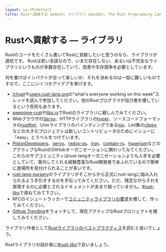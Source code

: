 ```yaml
---
layout: ja-JP/default
title: Rustへ貢献する &mdash; ライブラリ &middot; The Rust Programming Language
---
```


# Rustへ貢献する &mdash; ライブラリ

Rustのコードをたくさん書いてRustに貢献したいと思うのなら、ライブラリが適任です。
Rustは若い言語なので、いまだ存在しない、あるいは不完全なライブラリというものが多数存在していて、改善や生存競争を必要としています。

何を書けばインパクトが合って楽しいか、それを決めるのは一般に難しいものですので、ここにいくつかアイデアを挙げます。

* [/r/rust]や[users.rust-lang.org]の"what's everyone working on this week"スレッドを読んで参加してください。他のRustプログラマが協力者を捜しているという告知もあります。
* [awesome-rust]や[libs.rs]でRustのライブラリに親しんでみてください。
* Webブラウザの[Servo]、HTTPライブラリの[hyper]、ソースコードフォーマッタの[rustfmt]、Unixライブラリのバインディングである[nix]、Lint集の[clippy]などの大きなプロジェクトは新しいコントリビュータのためにイシューに「easy」とラベルをつけています。
* [PistonDevelopers]、[servo]、[redox-os]、[iron]、[contain-rs]、[hyperium]などのアクティブなRustのGitHubオーガニゼーションに関わってみてください。
  これらのサブコミュニティはrust-langオーガニゼーションよりも人手を必要としていて、案内してくれる経験豊富なRust開発者であふれているので簡単に居場所を見付けられることが多いです。
* [rust-lang-nursery]のライブラリがそこからから正式にrust-langに組み入れられるよう手引きするのを手伝ってみてください。ただ、残念ながらそれを実現するのに必要とされるドキュメントがあまり揃っていません。[#rust-libs]で尋ねてみて下さい。
* RFCのイシュートラッカーで[コミュニティライブラリの要求][requested]を捜して、作ってみてください。
* [Github Trending][trending]をウォッチして、現在アクティブなRustプロジェクトを捜してみてください。

ライブラリ作者として[Rustライブラリのベストプラクティス][lib-prac]を読むと良いでしょう。

Rustライブラリの設計者に[#rust-libs]で会いましょう。

<!--
TODO: Not sure #rust-libs is the place to direct people
-->

[#rust-libs]: https://client00.chat.mibbit.com/?server=irc.mozilla.org&channel=%23rust-libs
[/r/rust]: https://reddit.com/r/rust
[PistonDevelopers]: https://github.com/PistonDevelopers
[Servo]: https://github.com/servo/servo
[Servo]: https://github.com/servo/servo
[awesome-rust]: https://github.com/kud1ing/awesome-rust
[clippy]: https://github.com/Manishearth/rust-clippy
[contain-rs]: https://github.com/contain-rs
[hyper]: https://github.com/hyperium/hyper
[hyperium]: https://github.com/hyperium
[iron]: https://github.com/iron
[lib-prac]: https://pascalhertleif.de/artikel/good-practices-for-writing-rust-libraries/
[libs.rs]: http://libs.rs
[nix]: https://github.com/nix-rust/nix/
[redox-os]: https://github.com/redox-os
[requested]: https://github.com/rust-lang/rfcs/labels/A-community-library
[rust-lang-nursery]: https://github.com/rust-lang-nursery
[rustfmt]: https://github.com/rust-lang-nursery/rustfmt
[trending]: https://github.com/trending?l=rust
[users.rust-lang.org]: https://users.rust-lang.org
